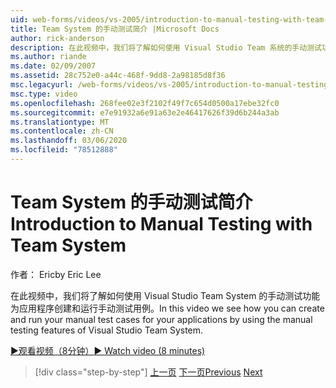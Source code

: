 ```yaml
---
uid: web-forms/videos/vs-2005/introduction-to-manual-testing-with-team-system
title: Team System 的手动测试简介 |Microsoft Docs
author: rick-anderson
description: 在此视频中，我们将了解如何使用 Visual Studio Team 系统的手动测试功能为应用程序创建和运行手动测试用例 。
ms.author: riande
ms.date: 02/09/2007
ms.assetid: 28c752e0-a44c-468f-9dd8-2a98185d8f36
msc.legacyurl: /web-forms/videos/vs-2005/introduction-to-manual-testing-with-team-system
msc.type: video
ms.openlocfilehash: 268fee02e3f2102f49f7c654d0500a17ebe32fc0
ms.sourcegitcommit: e7e91932a6e91a63e2e46417626f39d6b244a3ab
ms.translationtype: MT
ms.contentlocale: zh-CN
ms.lasthandoff: 03/06/2020
ms.locfileid: "78512888"
---
```

# <a name="introduction-to-manual-testing-with-team-system"></a><span data-ttu-id="b5c51-103">Team System 的手动测试简介</span><span class="sxs-lookup"><span data-stu-id="b5c51-103">Introduction to Manual Testing with Team System</span></span>

<span data-ttu-id="b5c51-104">作者： Eric</span><span class="sxs-lookup"><span data-stu-id="b5c51-104">by Eric Lee</span></span>

<span data-ttu-id="b5c51-105">在此视频中，我们将了解如何使用 Visual Studio Team System 的手动测试功能为应用程序创建和运行手动测试用例。</span><span class="sxs-lookup"><span data-stu-id="b5c51-105">In this video we see how you can create and run your manual test cases for your applications by using the manual testing features of Visual Studio Team System.</span></span>

[<span data-ttu-id="b5c51-106">&#9654;观看视频（8分钟）</span><span class="sxs-lookup"><span data-stu-id="b5c51-106">&#9654; Watch video (8 minutes)</span></span>](https://channel9.msdn.com/Blogs/ASP-NET-Site-Videos/introduction-to-manual-testing-with-team-system)

> [!div class="step-by-step"]
> <span data-ttu-id="b5c51-107">[上一页](introduction-to-load-testing-web-applications-with-team-system.md)
> [下一页](introduction-to-managing-and-running-tests-with-team-system.md)</span><span class="sxs-lookup"><span data-stu-id="b5c51-107">[Previous](introduction-to-load-testing-web-applications-with-team-system.md)
[Next](introduction-to-managing-and-running-tests-with-team-system.md)</span></span>
